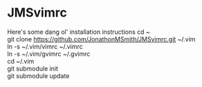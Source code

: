 # JMSvimrc
Here's some dang ol' installation instructions
cd ~  
git clone https://github.com/JonathonMSmith/JMSvimrc.git ~/.vim  
ln -s ~/.vim/vimrc ~/.vimrc  
ln -s ~/.vim/gvimrc ~/.gvimrc  
cd ~/.vim  
git submodule init  
git submodule update  
